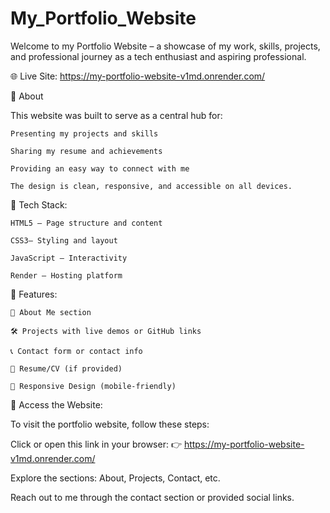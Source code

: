 # My_Portfolio_Website

Welcome to my Portfolio Website – a showcase of my work, skills, projects, and professional journey as a tech enthusiast and aspiring professional.

🌐 Live Site: https://my-portfolio-website-v1md.onrender.com/

🧾 About

This website was built to serve as a central hub for:

    Presenting my projects and skills
    
    Sharing my resume and achievements
    
    Providing an easy way to connect with me
    
    The design is clean, responsive, and accessible on all devices.

🚀 Tech Stack:

    HTML5 – Page structure and content
    
    CSS3– Styling and layout
    
    JavaScript – Interactivity
    
    Render – Hosting platform

📂 Features:

    👤 About Me section
    
    🛠 Projects with live demos or GitHub links
    
    📞 Contact form or contact info
    
    📄 Resume/CV (if provided)
    
    🌙 Responsive Design (mobile-friendly)

🔗 Access the Website:

To visit the portfolio website, follow these steps:

Click or open this link in your browser:
👉 https://my-portfolio-website-v1md.onrender.com/

Explore the sections: About, Projects, Contact, etc.

Reach out to me through the contact section or provided social links.
